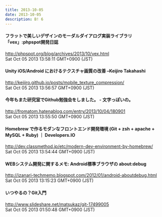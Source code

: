 ```yaml
---
title: 2013-10-05
date: 2013-10-05
description: B! 6
---
```


#### フラットで美しいデザインのモーダルダイアログ実装ライブラリ「vex」:phpspot開発日誌
http://phpspot.org/blog/archives/2013/10/vex.html<br>
Sat Oct 05 2013 13:58:11 GMT+0900 (JST)<br>


#### Unity iOS/Android におけるテクスチャ画質の改善 –Keijiro Takahashi
http://keijiro.github.io/posts/mobile_texture_compression/<br>
Sat Oct 05 2013 13:56:57 GMT+0900 (JST)<br>


#### 今年もまた研究室でGithub勉強会をしました。 - 文字っぽいの。
http://fromatom.hatenablog.com/entry/2013/10/04/180901<br>
Sat Oct 05 2013 13:55:50 GMT+0900 (JST)<br>


#### Homebrew で作るモダンなフロントエンド開発環境 (Git + zsh + apache + MySQL + Ruby) ｜ Developers.IO
http://dev.classmethod.jp/etc/modern-dev-environment-by-homebrew/<br>
Sat Oct 05 2013 13:54:44 GMT+0900 (JST)<br>


#### WEBシステム開発に関するメモ: Android標準ブラウザの about:debug
http://izanari-techmemo.blogspot.com/2012/01/android-aboutdebug.html<br>
Sat Oct 05 2013 13:15:23 GMT+0900 (JST)<br>


#### いつやるの？Git入門
http://www.slideshare.net/matsukaz/git-17499005<br>
Sat Oct 05 2013 01:50:48 GMT+0900 (JST)<br>


